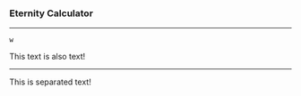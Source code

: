 ### Eternity Calculator
---
`w`



This text is also text! <!-- New line here... -->

---

This is separated text! <!-- ... and new line here. -->
